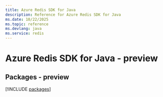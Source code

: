 ```yaml
---
title: Azure Redis SDK for Java
description: Reference for Azure Redis SDK for Java
ms.date: 10/22/2025
ms.topic: reference
ms.devlang: java
ms.service: redis
---
```

# Azure Redis SDK for Java - preview
## Packages - preview
[!INCLUDE [packages](redis-index.md)]